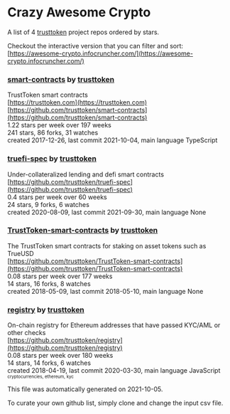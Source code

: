 # Crazy Awesome Crypto
A list of 4 [trusttoken](https://github.com/trusttoken) project repos ordered by stars.  

Checkout the interactive version that you can filter and sort: 
[https://awesome-crypto.infocruncher.com/](https://awesome-crypto.infocruncher.com/)  


### [smart-contracts](https://github.com/trusttoken/smart-contracts) by [trusttoken](https://github.com/trusttoken)  
TrustToken smart contracts  
[https://trusttoken.com](https://trusttoken.com)  
[https://github.com/trusttoken/smart-contracts](https://github.com/trusttoken/smart-contracts)  
1.22 stars per week over 197 weeks  
241 stars, 86 forks, 31 watches  
created 2017-12-26, last commit 2021-10-04, main language TypeScript  


### [truefi-spec](https://github.com/trusttoken/truefi-spec) by [trusttoken](https://github.com/trusttoken)  
Under-collateralized lending and defi smart contracts  
[https://github.com/trusttoken/truefi-spec](https://github.com/trusttoken/truefi-spec)  
0.4 stars per week over 60 weeks  
24 stars, 9 forks, 6 watches  
created 2020-08-09, last commit 2021-09-30, main language None  


### [TrustToken-smart-contracts](https://github.com/trusttoken/TrustToken-smart-contracts) by [trusttoken](https://github.com/trusttoken)  
The TrustToken smart contracts for staking on asset tokens such as TrueUSD  
[https://github.com/trusttoken/TrustToken-smart-contracts](https://github.com/trusttoken/TrustToken-smart-contracts)  
0.08 stars per week over 177 weeks  
14 stars, 16 forks, 8 watches  
created 2018-05-09, last commit 2018-05-10, main language None  


### [registry](https://github.com/trusttoken/registry) by [trusttoken](https://github.com/trusttoken)  
On-chain registry for Ethereum addresses that have passed KYC/AML or other checks  
[https://github.com/trusttoken/registry](https://github.com/trusttoken/registry)  
0.08 stars per week over 180 weeks  
14 stars, 14 forks, 6 watches  
created 2018-04-19, last commit 2020-03-30, main language JavaScript  
<sub><sup>cryptocurrencies, ethereum, kyc</sup></sub>


This file was automatically generated on 2021-10-05.  

To curate your own github list, simply clone and change the input csv file.  